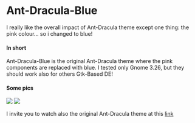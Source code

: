 # Ant-Dracula-Blue
I really like the overall impact of Ant-Dracula theme except one thing: the pink colour... so i changed to blue!
#### In short
Ant-Dracula-Blue is the original Ant-Dracula theme where the pink components are replaced with blue. I tested only Gnome 3.26, but they should work also for others Gtk-Based DE! 
#### Some pics
![](https://image.ibb.co/bBEVtS/Screenshot_from_2018_03_03_22_57_40.png "")
![](https://image.ibb.co/fVYtf7/Screenshot_from_2018_03_03_23_06_29.png "")

I invite you to watch also  the original Ant-Dracula theme at this [link](https://github.com/EliverLara/Ant-Dracula)
